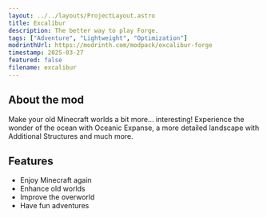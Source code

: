 ```yaml
---
layout: ../../layouts/ProjectLayout.astro
title: Excalibur
description: The better way to play Forge.
tags: ["Adventure", "Lightweight", "Optimization"]
modrinthUrl: https://modrinth.com/modpack/excalibur-forge
timestamp: 2025-03-27
featured: false
filename: excalibur
---
```


## About the mod

Make your old Minecraft worlds a bit more... interesting! Experience the wonder of the ocean with Oceanic Expanse, a more detailed landscape with Additional Structures and much more.

## Features

- Enjoy Minecraft again
- Enhance old worlds
- Improve the overworld
- Have fun adventures